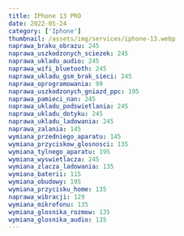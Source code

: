 ```yaml
---
title: IPhone 13 PRO
date: 2022-05-24
category: ['Iphone']
thumbnail: /assets/img/services/iphone-13.webp
naprawa_braku_obrazu: 245
naprawa_uszkodzonych_sciezek: 245
naprawa_ukladu_audio: 245
naprawa_wifi_bluetooth: 245
naprawa_ukladu_gsm_brak_sieci: 245
naprawa_oprogramowania: 99
naprawa_uszkodzonych_gniazd_ppc: 195
naprawa_pamieci_nan: 245
naprawa_ukladu_podswietlania: 245
naprawa_ukladu_dotyku: 245
naprawa_ukladu_ladowania: 245
naprawa_zalania: 145
wymiana_przedniego_aparatu: 145
wymiana_przyciskow_glosnosci: 135
wymiana_tylnego_aparatu: 195
wymiana_wyswietlacza: 245
wymiana_zlacza_ladowania: 135 
wymiana_baterii: 115
wymiana_obudowy: 195
wymiana_przycisku_home: 135
naprawa_wibracji: 129
wymiana_mikrofonu: 135
wymiana_glosnika_rozmow: 135
wymiana_glosnika_audio: 135
---
```

